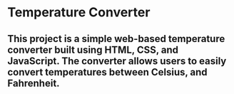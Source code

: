 # Temperature Converter
## This project is a simple web-based temperature converter built using HTML, CSS, and JavaScript. The converter allows users to easily convert temperatures between Celsius, and Fahrenheit.
